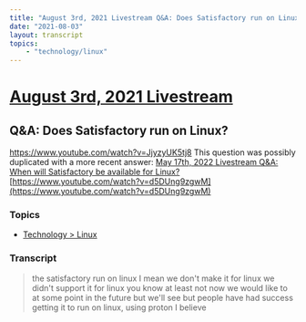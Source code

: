 ```yaml
---
title: "August 3rd, 2021 Livestream Q&A: Does Satisfactory run on Linux?"
date: "2021-08-03"
layout: transcript
topics:
    - "technology/linux"
---
```

# [August 3rd, 2021 Livestream](../2021-08-03.md)
## Q&A: Does Satisfactory run on Linux?
https://www.youtube.com/watch?v=JjyzyUK5tj8
This question was possibly duplicated with a more recent answer: [May 17th, 2022 Livestream Q&A: When will Satisfactory be available for Linux?](./yt-d5DUng9zgwM.md) [https://www.youtube.com/watch?v=d5DUng9zgwM](https://www.youtube.com/watch?v=d5DUng9zgwM)


### Topics
* [Technology > Linux](../topics/technology/linux.md)

### Transcript

> the satisfactory run on linux I mean we don't make it for linux we didn't support it for linux you know at least not now we would like to at some point in the future but we'll see but people have had success getting it to run on linux, using proton I believe
